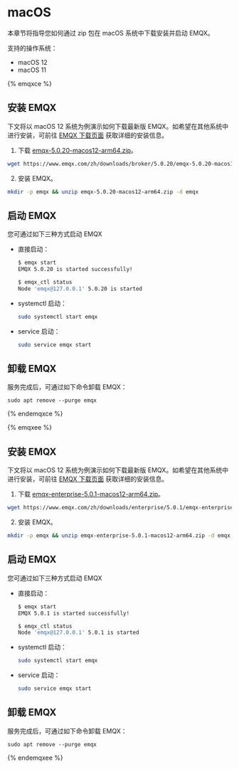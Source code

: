 # macOS

本章节将指导您如何通过 zip 包在 macOS 系统中下载安装并启动 EMQX。

支持的操作系统：

- macOS 12
- macOS 11

{% emqxce %}

## 安装 EMQX

下文将以 macOS 12 系统为例演示如何下载最新版 EMQX。如希望在其他系统中进行安装，可前往 [EMQX 下载页面](https://www.emqx.io/zh/downloads?os=macOS) 获取详细的安装信息。

1. 下载 [emqx-5.0.20-macos12-arm64.zip](https://www.emqx.com/zh/downloads/broker/5.0.20/emqx-5.0.20-macos12-arm64.zip)。

```bash
wget https://www.emqx.com/zh/downloads/broker/5.0.20/emqx-5.0.20-macos12-arm64.zip
```

2. 安装 EMQX。

```bash
mkdir -p emqx && unzip emqx-5.0.20-macos12-arm64.zip -d emqx
```

## 启动 EMQX

您可通过如下三种方式启动 EMQX

- 直接启动：

  ```bash
  $ emqx start
  EMQX 5.0.20 is started successfully!
  
  $ emqx_ctl status
  Node 'emqx@127.0.0.1' 5.0.20 is started
  ```

- systemctl 启动：

  ```bash
  sudo systemctl start emqx
  ```

- service 启动：

  ```bash
  sudo service emqx start
  ```

## 卸载 EMQX

服务完成后，可通过如下命令卸载 EMQX：

  ```shell
sudo apt remove --purge emqx
  ```

{% endemqxce %}

{% emqxee %}

## 安装 EMQX

下文将以 macOS 12 系统为例演示如何下载最新版 EMQX。如希望在其他系统中进行安装，可前往 [EMQX 下载页面](https://www.emqx.com/zh/try?product=enterprise) 获取详细的安装信息。

1. 下载 [emqx-enterprise-5.0.1-macos12-arm64.zip](https://www.emqx.com/zh/downloads/enterprise/5.0.1/emqx-enterprise-5.0.1-macos12-arm64.zip)。

```bash
wget https://www.emqx.com/zh/downloads/enterprise/5.0.1/emqx-enterprise-5.0.1-macos12-arm64.zip
```

2. 安装 EMQX。

```bash
mkdir -p emqx && unzip emqx-enterprise-5.0.1-macos12-arm64.zip -d emqx
```

## 启动 EMQX

您可通过如下三种方式启动 EMQX

- 直接启动：

  ```bash
  $ emqx start
  EMQX 5.0.1 is started successfully!
  
  $ emqx_ctl status
  Node 'emqx@127.0.0.1' 5.0.1 is started
  ```

- systemctl 启动：

  ```bash
  sudo systemctl start emqx
  ```

- service 启动：

  ```bash
  sudo service emqx start
  ```

## 卸载 EMQX

服务完成后，可通过如下命令卸载 EMQX：

  ```shell
sudo apt remove --purge emqx
  ```

{% endemqxee %}
